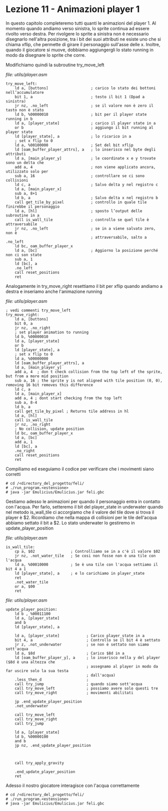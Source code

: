 # Lezione 11 - Animazioni player 1

In questo capitolo completeremo tutti quanti le animazioni del player 1.
Al momento quando andiamo verso sinistra, lo sprite continua ad essere rivolto verso destra. Per rivolgere lo sprite a sinistra non è necessario disegnarlo nell'altra posizione, tra i bit dei suoi attributi ne esiste uno che si chiama xflip, che permette di girare il personaggio sull'asse delle x.
Inoltre, quando il giocatore si muove, dobbiamo aggiungergli lo stato running in modo da disegnare lo sprite che corre.

Modifichiamo quindi la subroutine try_move_left



*file: utils/player.asm*
```
try_move_left:
    ld a, [buttons]                   ; carico lo stato dei bottoni nell’accumulatore
    bit 1, a                          ; testo il bit 1 (Dpad a sinistra) 
    jr nz, .no_left                   ; se il valore non è zero il tasto non è stato
    ld b, %00000010                   ; bit per il player state running in b
    ld a, [player_state]              ; carico il player state in a
    or b                              ; aggiungo il bit running al player state
    ld [player_state], a              ; lo ricarico in a
    ; set x flip to 0
    ld a, %00100000                   ; Set del bit xflip
    ld [oam_buffer_player_attrs], a   ; lo inserisco nel byte degli attributi
    ld a, [main_player_y]             ; le coordinate x e y trovate sono un delta che 
    add a, 4                          ; non viene applicato ancora, utilizzato solo per
    sub a, 16                         ; controllare se ci sono collisioni
    ld c, a                           ; Salvo delta y nel registro c
    ld a, [main_player_x]
    sub a, 8+1
    ld b, a                           ; Salvo delta x nel registro b
    call get_tile_by_pixel            ; controllo in quale tile finirebbe il personaggio
    ld a, [hl]                        ; sposto l’output delle subroutine in a
    call is_wall_tile                 ; controllo se quel tile è attraversabile
    jr nz, .no_left                   ; se in a viene salvato zero, non è 
                                      ; attraversabile, salto a .no_left
    ld bc, oam_buffer_player_x
    ld a, [bc]                        ; Aggiorno la posizione perché non ci son state 
    sub a, 1
    ld [bc], a
    .no_left
    call reset_positions
    ret
```

Analogamente in try_move_right resettiamo il bit per xflip quando andiamo a destra e inseriamo anche l'animazione running

*file: utils/player.asm*
```
; vedi commenti try_move_left
try_move_right:
    ld a, [buttons]
    bit 0, a
    jr nz, .no_right
    ; set player animation to running
    ld b, %00000010
    ld a, [player_state]
    or b
    ld [player_state], a
    ; set x flip to 0
    ld a, %00000000
    ld [oam_buffer_player_attrs], a
    ld a, [main_player_y]
    add a, 4  ; don t check collision from the top left of the sprite, but from a more mid position
    sub a, 16 ; the sprite y is not aligned with tile position (0, 0), removing 16 bit removes this difference
    ld c, a
    ld a, [main_player_x]
    add a, 4 ; dont start checking from the top left
    sub a, 8-4
    ld b, a
    call get_tile_by_pixel ; Returns tile address in hl
    ld a, [hl]
    call is_wall_tile
    jr nz, .no_right
    ; No collision, update position
    ld bc, oam_buffer_player_x
    ld a, [bc]
    add a, 1
    ld [bc], a
    .no_right
    call reset_positions
    ret
```

Compiliamo ed eseguiamo il codice per verificare che i movimenti siano corretti
```
# cd /<directory_del_progetto/feli/
# ./run_program.<estensione>
# java -jar Emulicius/Emulicius.jar feli.gbc
```

Gestiamo adesso le animazioni per quando il personaggio entra in contatto con l'acqua.
Per farlo, setteremo il bit del player_state in underwater quando nel metodo is_wall_tile ci accorgiamo che il valore del tile dove si trova il player è $2. Ricordiamo che nella mappa di collisioni per le tile dell'acqua abbiamo settato il bit a $2.
Lo stato underwater lo gestiremo in update_player_position


*file: utils/player.asm*
```
is_wall_tile:
    cp a, $02                ; Controlliamo se in a c'è il valore $02
    jr nz, .not_water_tile   ; Se cosi non fosse non è una tile con l'acqua
    ld a, %00010000          ; Se è una tile con l'acqua settiamo il bit 4 a 1
    ld [player_state], a     ; e lo carichiamo in player_state
    ret
    .not_water_tile
    or a, $00              
    ret
```

*file: utils/player.asm*
```
update_player_position:
    ld b , %00011100 
    ld a, [player_state]
    and b 
    ld [player_state], a

    ld a, [player_state]            ; Carico player_state in a
    bit 4, a                        ; Controllo se il bit 4 è settato
    jr z, .not_underwater           ; se non è settato non siamo sott'acqua
    ld a, $8d                       ; Carico $8d in a 
    ld [oam_buffer_player_y], a     ; lo inserisco nella y del player ($8d è una altezza che 
                                    ; assegnamo al player in modo da far uscire solo la sua testa 
                                    ; dall'acqua) 
    .less_then_d                    ;
    call try_jump                   ; quando siamo sott'acqua
    call try_move_left              ; possiamo avere solo questi tre
    call try_move_right             ; movimenti abilitati

    jp .end_update_player_position
    .not_underwater
    
    call try_move_left
    call try_move_right
    call try_jump
    
    ld a, [player_state]                
    ld b, %00000100                     
    and b                                 
    jp nz, .end_update_player_position  

    

    call try_apply_gravity

    .end_update_player_position
    ret
```

Adesso il nostro giocatore interagisce con l'acqua correttamente
```
# cd /<directory_del_progetto/feli/
# ./run_program.<estensione>
# java -jar Emulicius/Emulicius.jar feli.gbc
```

